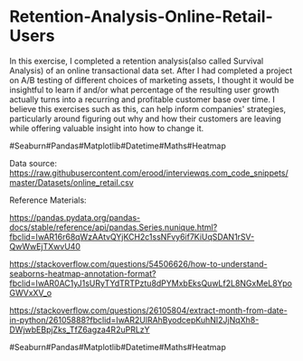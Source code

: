 # Retention-Analysis-Online-Retail-Users

In this exercise, I completed a retention analysis(also called Survival Analysis) of an online transactional data set. After I had completed a project on A/B testing of different choices of marketing assets, I thought it would be insightful to  learn if and/or what percentage of the resulting user growth  actually turns into a recurring and profitable customer base over time. I believe this exercises such as this, can help inform companies' strategies, particularly around figuring out why and how their customers are leaving while offering valuable insight into how to change it.



#Seaburn#Pandas#Matplotlib#Datetime#Maths#Heatmap

Data source:  https://raw.githubusercontent.com/erood/interviewqs.com_code_snippets/master/Datasets/online_retail.csv

Reference Materials:

https://pandas.pydata.org/pandas-docs/stable/reference/api/pandas.Series.nunique.html?fbclid=IwAR16r68qWzAAtvQYjKCH2c1ssNFvy6if7KiUqSDAN1rSV-QwWwEjTXwvU40

https://stackoverflow.com/questions/54506626/how-to-understand-seaborns-heatmap-annotation-format?fbclid=IwAR0AC1yJ1sURyTYdTRTPztu8dPYMxbEksQuwLf2L8NGxMeL8YpoGWVxXV_o

https://stackoverflow.com/questions/26105804/extract-month-from-date-in-python/26105888?fbclid=IwAR2UlRAhByodcepKuhNI2JjNqXh8-DWjwbEBpjZks_TfZ6agza4R2uPRLzY

#Seaburn#Pandas#Matplotlib#Datetime#Maths#Heatmap
